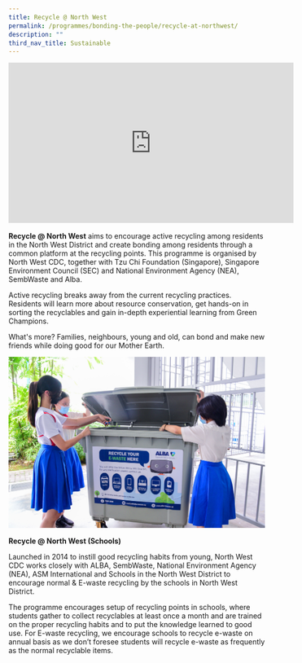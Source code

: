 ```yaml
---
title: Recycle @ North West
permalink: /programmes/bonding-the-people/recycle-at-northwest/
description: ""
third_nav_title: Sustainable
---
```

<iframe allowfullscreen="" allow="accelerometer; autoplay; clipboard-write; encrypted-media; gyroscope; picture-in-picture; web-share" frameborder="0" title="YouTube video player" src="https://www.youtube.com/embed/RJveaMGDwFU" height="315" width="560"></iframe>

**Recycle @ North West** aims to encourage active recycling among residents in the North West District and create bonding among residents through a common platform at the recycling points. This programme is organised by North West CDC, together with Tzu Chi Foundation (Singapore), Singapore Environment Council (SEC) and National Environment Agency (NEA), SembWaste and Alba.

Active recycling breaks away from the current recycling practices. Residents will learn more about resource conservation, get hands-on in sorting the recyclables and gain in-depth experiential learning from Green Champions. 

What's more? Families, neighbours, young and old, can bond and make new friends while doing good for our Mother Earth. 

![](/images/Programmes/Green%20Living/E-Waste%20Photo%201.jpg)

**Recycle @ North West (Schools)**

Launched in 2014 to instill good recycling habits from young, North West CDC works closely with ALBA, SembWaste, National Environment Agency (NEA), ASM International and Schools in the North West District to encourage normal &amp; E-waste recycling by the schools in North West District.&nbsp;

The programme encourages setup of recycling points in schools, where students gather to collect recyclables at least once a month and are trained on the proper recycling habits and to put the knowledge learned to good use. For E-waste recycling, we encourage schools to recycle e-waste on annual basis as we don’t foresee students will recycle e-waste as frequently as the normal recyclable items.